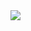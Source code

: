 <img src="https://capsule-render.vercel.app/api?type=venom&color=auto&height=300&section=header&text=주선대&fontSize=90" />
